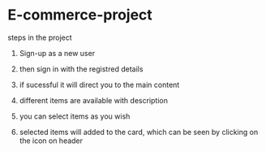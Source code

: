 # E-commerce-project

steps in the project

1. Sign-up  as a new user

2. then sign in with the registred details

3. if sucessful it will direct you to the main content

4. different items are available with description

5. you can select items as you wish

6. selected items will added to the card, which can be seen by clicking on the icon on header
